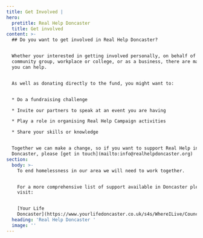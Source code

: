 ```yaml
---
title: Get Involved |
hero:
  pretitle: Real Help Doncaster
  title: Get involved
content: >-
  ## Do you want to get involved in Real Help Doncaster?


  Whether your interested in getting involved personally, on behalf of your
  community group, workplace or college, or as a business, there are many ways
  you can help.


  As well as donating directly to the fund, you might want to:


  * Do a fundraising challenge

  * Invite our partners to speak at an event you are having

  * Play a role in organising Real Help Campaign activities

  * Share your skills or knowledge


  Together we can make a change, so if you want to support Real Help in
  Doncaster, please [get in touch](mailto:info@realhelpdoncaster.org)
section:
  body: >-
    To end homelessness in our area we will need to work together.


    For a more comprehensive list of support available in Doncaster please
    visit:


    [Your Life
    Doncaster](https://www.yourlifedoncaster.co.uk/s4s/WhereILive/Council?pageId=7&lockLA=True)
  heading: 'Real Help Doncaster '
  image: ''
---
```


